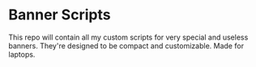 # Banner Scripts
This repo will contain all my custom scripts for very special and useless banners.
They're designed to be compact and customizable. Made for laptops.
